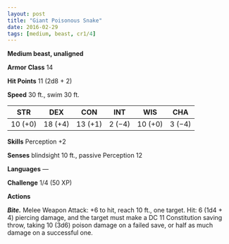```yaml
---
layout: post
title: "Giant Poisonous Snake"
date: 2016-02-29
tags: [medium, beast, cr1/4]
---
```


**Medium beast, unaligned**

**Armor Class** 14

**Hit Points** 11 (2d8 + 2)

**Speed** 30 ft., swim 30 ft.

|   STR   |   DEX   |   CON   |   INT   |   WIS   |   CHA   |
|:-----:|:-----:|:-----:|:-----:|:-----:|:-----:|
| 10 (+0) | 18 (+4) | 13 (+1) | 2 (−4) | 10 (+0) | 3 (−4) |

**Skills** Perception +2 

**Senses** blindsight 10 ft., passive Perception 12 

**Languages** — 

**Challenge** 1/4 (50 XP)

**Actions** 

***Bite.*** Melee Weapon Attack: +6 to hit, reach 10 ft., one target. Hit: 6 (1d4 + 4) piercing damage, and the target must make a DC 11 Constitution saving throw, taking 10 (3d6) poison damage on a failed save, or half as much damage on a successful one.
